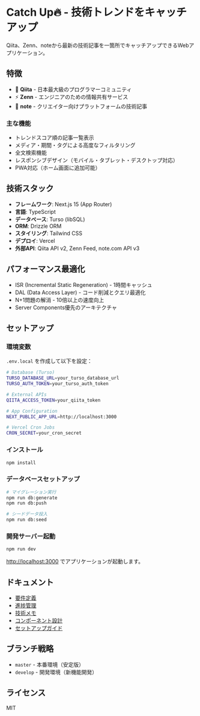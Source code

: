 # Catch Up🔥 - 技術トレンドをキャッチアップ

Qiita、Zenn、noteから最新の技術記事を一箇所でキャッチアップできるWebアプリケーション。

## 特徴

- 📗 **Qiita** - 日本最大級のプログラマーコミュニティ
- ⚡ **Zenn** - エンジニアのための情報共有サービス
- 📝 **note** - クリエイター向けプラットフォームの技術記事

### 主な機能

- トレンドスコア順の記事一覧表示
- メディア・期間・タグによる高度なフィルタリング
- 全文検索機能
- レスポンシブデザイン（モバイル・タブレット・デスクトップ対応）
- PWA対応（ホーム画面に追加可能）

## 技術スタック

- **フレームワーク**: Next.js 15 (App Router)
- **言語**: TypeScript
- **データベース**: Turso (libSQL)
- **ORM**: Drizzle ORM
- **スタイリング**: Tailwind CSS
- **デプロイ**: Vercel
- **外部API**: Qiita API v2, Zenn Feed, note.com API v3

## パフォーマンス最適化

- ISR (Incremental Static Regeneration) - 1時間キャッシュ
- DAL (Data Access Layer) - コード削減とクエリ最適化
- N+1問題の解消 - 10倍以上の速度向上
- Server Components優先のアーキテクチャ

## セットアップ

### 環境変数

`.env.local` を作成して以下を設定：

```bash
# Database (Turso)
TURSO_DATABASE_URL=your_turso_database_url
TURSO_AUTH_TOKEN=your_turso_auth_token

# External APIs
QIITA_ACCESS_TOKEN=your_qiita_token

# App Configuration
NEXT_PUBLIC_APP_URL=http://localhost:3000

# Vercel Cron Jobs
CRON_SECRET=your_cron_secret
```

### インストール

```bash
npm install
```

### データベースセットアップ

```bash
# マイグレーション実行
npm run db:generate
npm run db:push

# シードデータ投入
npm run db:seed
```

### 開発サーバー起動

```bash
npm run dev
```

[http://localhost:3000](http://localhost:3000) でアプリケーションが起動します。

## ドキュメント

- [要件定義](./docs/requirement.md)
- [進捗管理](./docs/progress.md)
- [技術メモ](./docs/technical-notes.md)
- [コンポーネント設計](./docs/component-design.md)
- [セットアップガイド](./docs/setup.md)

## ブランチ戦略

- `master` - 本番環境（安定版）
- `develop` - 開発環境（新機能開発）

## ライセンス

MIT
